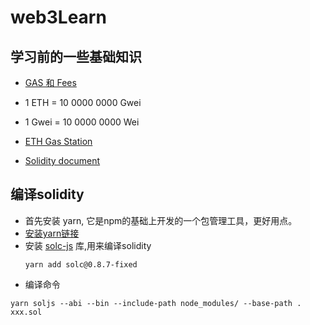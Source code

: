 # web3Learn
<!-- test -->

## 学习前的一些基础知识
* [GAS 和 Fees](https://ethereum.org/en/developers/docs/gas/)
* 1 ETH = 10 0000 0000 Gwei
* 1 Gwei = 10 0000 0000 Wei
* [ETH Gas Station](https://ethgasstation.info/) 

* [Solidity document](https://docs.soliditylang.org/en/latest/index.html)

## 编译solidity
* 首先安装 yarn, 它是npm的基础上开发的一个包管理工具，更好用点。
* [安装yarn链接](https://yarnpkg.com/getting-started/install)
* 安装 [solc-js](https://github.com/ethereum/solc-js) 库,用来编译solidity
    ```
    yarn add solc@0.8.7-fixed
    ```
* 编译命令
```
yarn soljs --abi --bin --include-path node_modules/ --base-path . xxx.sol
```




